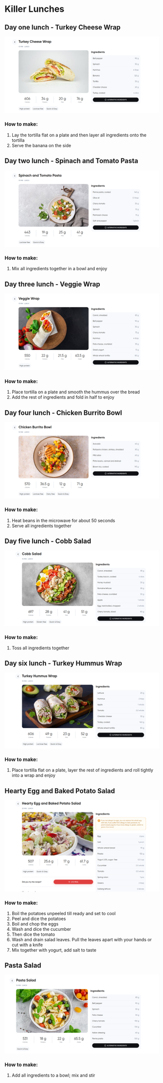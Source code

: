 # Killer Lunches

## Day one lunch - Turkey Cheese Wrap

![alt](/Lunch/img/turkeyCheeseWrap.png)

### How to make:

1. Lay the tortilla flat on a plate and then layer all ingredients onto the tortilla
2. Serve the banana on the side

## Day two lunch - Spinach and Tomato Pasta

![alt](/Lunch/img/spinachAndTomatoPasta.png)

### How to make:

1. Mix all ingredients together in a bowl and enjoy

## Day three lunch - Veggie Wrap

![alt](/Lunch/img/veggieWrap.png)

### How to make:

1. Place tortilla on a plate and smooth the hummus over the bread
2. Add the rest of ingredients and fold in half to enjoy

## Day four lunch - Chicken Burrito Bowl

![alt](/Lunch/img/chickenBurrotoBowl.png)

### How to make:

1. Heat beans in the microwave for about 50 seconds
2. Serve all ingredients together

## Day five lunch - Cobb Salad

![alt](/Lunch/img/cobbSalad.png)

### How to make:

1. Toss all ingredients together

## Day six lunch - Turkey Hummus Wrap

![alt](/Lunch/img/turkeyHummusWrap.png)

### How to make:

1. Place tortilla flat on a plate, layer the rest of ingredients and roll tightly into a wrap and enjoy

## Hearty Egg and Baked Potato Salad

![alt](/Lunch/img/heartyEggyAndBakedPotatoSalad.png)

### How to make:

1. Boil the potatoes unpeeled till ready and set to cool
2. Peel and dice the potatoes
3. Boil and chop the eggs
4. Wash and dice the cucumber
5. Then dice the tomato
6. Wash and drain salad leaves. Pull the leaves apart with your hands or cut with a knife
7. Mix together with yogurt, add salt to taste

## Pasta Salad

![alt](/Lunch/img/pastaSalad.png)

### How to make:

1. Add all ingredients to a bowl; mix and stir